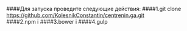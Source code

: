 
####Для запуска проведите следующие действия:
####1.git clone https://github.com/KolesnikConstantin/centrenin.ga.git    		  
####2.npm i
####3.bower i
####4.gulp
